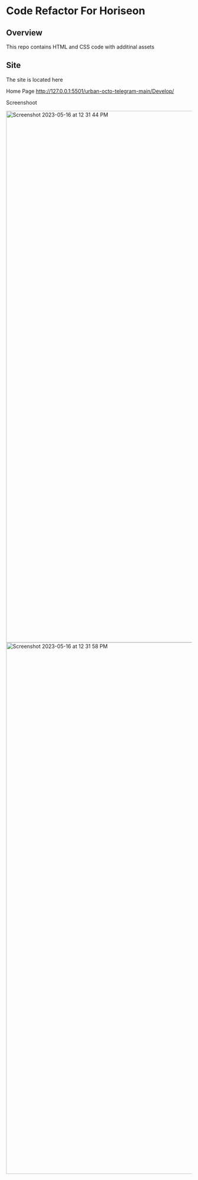 # Code Refactor For Horiseon

## Overview

This repo contains HTML and CSS code with additinal assets 

## Site

The site is located here

Home Page
http://127.0.0.1:5501/urban-octo-telegram-main/Develop/

Screenshoot
 
<img width="1440" alt="Screenshot 2023-05-16 at 12 31 44 PM" src="https://github.com/Oscar5323/Challenge-1/assets/132025393/c9d187e2-5061-480a-8792-c5b9ce8eb0a4">



<img width="1440" alt="Screenshot 2023-05-16 at 12 31 58 PM" src="https://github.com/Oscar5323/Challenge-1/assets/132025393/0a2a1ebe-ce98-44e3-8193-bb739651c79c">



















